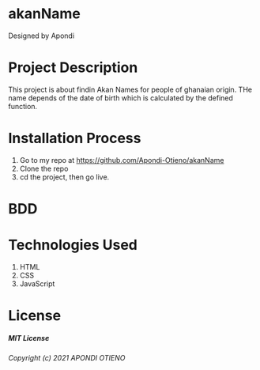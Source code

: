 # akanName
 Designed by Apondi

# Project Description
This project is about findin Akan Names for people of ghanaian origin. THe name depends of the date of birth which is calculated by the defined function. 


# Installation Process
 1. Go to my repo at https://github.com/Apondi-Otieno/akanName
2. Clone the repo
3. cd the project, then go live.

# BDD

# Technologies Used
 1. HTML
 2. CSS
 3. JavaScript

 # License
 ##### MIT License
 ###### Copyright (c) 2021 APONDI OTIENO
